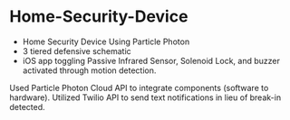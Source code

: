 # Home-Security-Device
- Home Security Device Using Particle Photon
- 3 tiered defensive schematic
- iOS app toggling Passive Infrared Sensor, Solenoid Lock, and buzzer activated through motion detection.

Used Particle Photon Cloud API to integrate components (software to hardware).
Utilized Twilio API to send text notifications in lieu of break-in detected.
